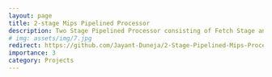 ```yaml
---
layout: page
title: 2-stage Mips Pipelined Processor
description: Two Stage Pipelined Processor consisting of Fetch Stage and Decode/Execute Stage using Verilog-HDL.
# img: assets/img/7.jpg
redirect: https://github.com/Jayant-Duneja/2-Stage-Pipelined-Mips-Processsor
importance: 3
category: Projects
---
```





